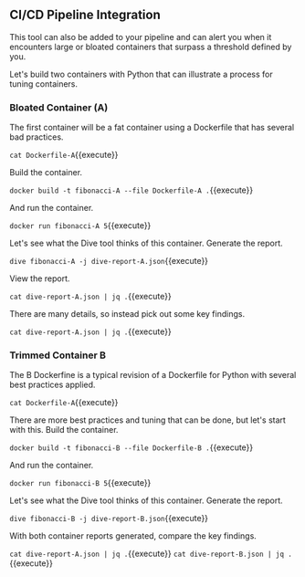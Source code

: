 ## CI/CD Pipeline Integration

This tool can also be added to your pipeline and can alert you when it encounters large or bloated containers that surpass a threshold defined by you.

Let's build two containers with Python that can illustrate a process for tuning containers.

### Bloated Container (A)

The first container will be a fat container using a Dockerfile that has several bad practices.

`cat Dockerfile-A`{{execute}}

Build the container.

`docker build -t fibonacci-A --file Dockerfile-A .`{{execute}}

And run the container.

`docker run fibonacci-A 5`{{execute}}

Let's see what the Dive tool thinks of this container. Generate the report.

`dive fibonacci-A -j dive-report-A.json`{{execute}}

View the report.

`cat dive-report-A.json | jq .`{{execute}}

There are many details, so instead pick out some key findings.

`cat dive-report-A.json | jq .`{{execute}}

### Trimmed Container B

The B Dockerfine is a typical revision of a Dockerfile for Python with several best practices applied.

`cat Dockerfile-A`{{execute}}

There are more best practices and tuning that can be done, but let's start with this. Build the container.

`docker build -t fibonacci-B --file Dockerfile-B .`{{execute}}

And run the container.

`docker run fibonacci-B 5`{{execute}}

Let's see what the Dive tool thinks of this container. Generate the report.

`dive fibonacci-B -j dive-report-B.json`{{execute}}

With both container reports generated, compare the key findings.

`cat dive-report-A.json | jq .`{{execute}}
`cat dive-report-B.json | jq .`{{execute}}

